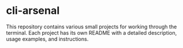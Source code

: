 # cli-arsenal
This repository contains various small projects for working through the terminal. Each project has its own README with a detailed description, usage examples, and instructions. 
